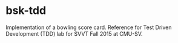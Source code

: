 # bsk-tdd

Implementation of a bowling score card. Reference for Test Driven Development (TDD) lab for SVVT Fall 2015 at CMU-SV.
